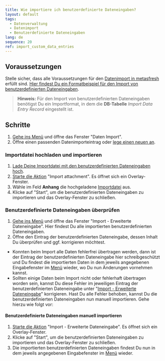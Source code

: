 ```yaml
---
title: Wie importiere ich benutzerdefinierte Dateneingaben?
layout: default
tags:
  - Datenverwaltung
  - Datenimport
  - Benutzerdefinierte Dateneingaben
lang: de
sequence: 20
ref: import_custom_data_entries
---
```


## Voraussetzungen
Stelle sicher, dass alle Voraussetzungen für den [Datenimport in metasfresh](Datenimport_nach_metasfresh) erfüllt sind. [Hier findest Du ein Formatbeispiel für den Import von benutzerdefinierten Dateneingaben](Importformat_Beispiel_Dateneingabe).
 >**Hinweis:** Für den Import von benutzerdefinierten Dateneingaben benötigst Du ein Importformat, in dem die **DB-Tabelle** *Import Data Entry Record* eingestellt ist.

## Schritte
1. [Gehe ins Menü](Menu) und öffne das Fenster "Daten Import".
1. Öffne einen passenden Datenimporteintrag oder [lege einen neuen an](Datenimporteintrag_anlegen).

### Importdatei hochladen und importieren
1. [Lade Deine Importdatei mit den benutzerdefinierten Dateneingaben hoch](Dateihandling).
1. [Starte die Aktion](AktionStarten#aktionsmenue) "Import attachment". Es öffnet sich ein Overlay-Fenster.
1. Wähle im Feld **Anhang** die hochgeladene [Importdatei](Importdatei_nuetzliche_Hinweise) aus.
1. Klicke auf "Start", um die benutzerdefinierten Dateneingaben zu importieren und das Overlay-Fenster zu schließen.

### Benutzerdefinierte Dateneingaben überprüfen
1. [Gehe ins Menü](Menu) und öffne das Fenster "Import - Erweiterte Dateneingabe". Hier findest Du alle importierten benutzerdefinierten Dateneingaben.
1. Öffne den Eintrag der benutzerdefinierten Dateneingabe, dessen Inhalt Du überprüfen und ggf. korrigieren möchtest.
 - Konnten beim Import alle Daten fehlerfrei übertragen werden, dann ist der Eintrag der benutzerdefinierten Dateneingabe hier schreibgeschützt und Du findest die importierten Daten in dem jeweils angegebenen Eingabefenster im [Menü](Menu) wieder, wo Du nun Änderungen vornehmen kannst.
 - Sollten einige Daten beim Import nicht oder fehlerhaft übertragen worden sein, kannst Du diese Fehler im jeweiligen Eintrag der benutzerdefinierten Dateneingabe unter "[Import - Erweiterte Dateneingabe](Menu)" korrigieren. Hast Du alle Fehler behoben, kannst Du die benutzerdefinierten Dateneingaben nun manuell importieren. Gehe hierzu wie folgt vor:

#### Benutzerdefinierte Dateneingaben manuell importieren
1. [Starte die Aktion](AktionStarten#aktionsmenue) "Import - Erweiterte Dateneingabe". Es öffnet sich ein Overlay-Fenster.
1. Klicke auf "Start", um die benutzerdefinierten Dateneingaben zu importieren und das Overlay-Fenster zu schließen.
1. Die importierten benutzerdefinierten Dateneingaben findest Du nun in dem jeweils angegebenen Eingabefenster im [Menü](Menu) wieder.
